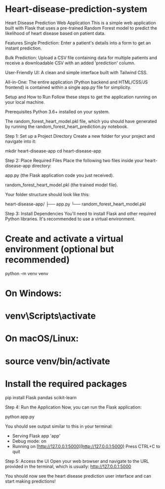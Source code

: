 # Heart-disease-prediction-system
Heart Disease Prediction Web Application
This is a simple web application built with Flask that uses a pre-trained Random Forest model to predict the likelihood of heart disease based on patient data.

Features
Single Prediction: Enter a patient's details into a form to get an instant prediction.

Bulk Prediction: Upload a CSV file containing data for multiple patients and receive a downloadable CSV with an added 'prediction' column.

User-Friendly UI: A clean and simple interface built with Tailwind CSS.

All-in-One: The entire application (Python backend and HTML/CSS/JS frontend) is contained within a single app.py file for simplicity.

Setup and How to Run
Follow these steps to get the application running on your local machine.

Prerequisites
Python 3.6+ installed on your system.

The random_forest_heart_model.pkl file, which you should have generated by running the random_forest_heart_prediction.py notebook.

Step 1: Set up a Project Directory
Create a new folder for your project and navigate into it:

mkdir heart-disease-app
cd heart-disease-app

Step 2: Place Required Files
Place the following two files inside your heart-disease-app directory:

app.py (the Flask application code you just received).

random_forest_heart_model.pkl (the trained model file).

Your folder structure should look like this:

heart-disease-app/
├── app.py
└── random_forest_heart_model.pkl

Step 3: Install Dependencies
You'll need to install Flask and other required Python libraries. It's recommended to use a virtual environment.

# Create and activate a virtual environment (optional but recommended)
python -m venv venv
# On Windows:
# venv\Scripts\activate
# On macOS/Linux:
# source venv/bin/activate

# Install the required packages
pip install Flask pandas scikit-learn

Step 4: Run the Application
Now, you can run the Flask application:

python app.py

You should see output similar to this in your terminal:

 * Serving Flask app 'app'
 * Debug mode: on
 * Running on [http://127.0.0.1:5000](http://127.0.0.1:5000)
Press CTRL+C to quit

Step 5: Access the UI
Open your web browser and navigate to the URL provided in the terminal, which is usually:
http://127.0.0.1:5000

You should now see the heart disease prediction user interface and can start making predictions!
